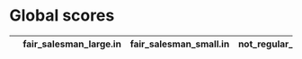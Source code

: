 # Global scores 

| | fair_salesman_large.in | fair_salesman_small.in | not_regular_only_large.in | not_regular_only_small.in | one_cicle_large.in | one_cicle_small.in | public3.in | regular_large.in | regular_small.in | whirl_large.in | whirl_small.in |
| --- | --- | --- | --- | --- | --- | --- | --- | --- | --- | --- | --- |
